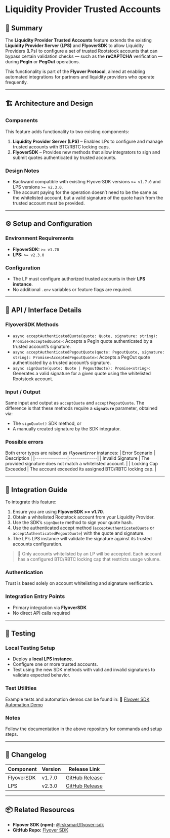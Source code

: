 # Liquidity Provider Trusted Accounts

## 🧠 Summary
The **Liquidity Provider Trusted Accounts** feature extends the existing **Liquidity Provider Server (LPS)** and **FlyoverSDK** to allow Liquidity Providers (LPs) to configure a set of trusted Rootstock accounts that can bypass certain validation checks — such as the **reCAPTCHA** verification — during **PegIn** or **PegOut** operations.

This functionality is part of the **Flyover Protocol**, aimed at enabling automated integrations for partners and liquidity providers who operate frequently.

---

## 🏗 Architecture and Design

### Components
This feature adds functionality to two existing components:
1. **Liquidity Provider Server (LPS)** – Enables LPs to configure and manage trusted accounts with BTC/RBTC locking caps.
2. **FlyoverSDK** – Provides new methods that allow integrators to sign and submit quotes authenticated by trusted accounts.

### Design Notes
- Backward compatible with existing FlyoverSDK versions `>= v1.7.0` and LPS versions `>= v2.3.0`.
- The account paying for the operation doesn’t need to be the same as the whitelisted account, but a valid signature of the quote hash from the trusted account must be provided.

---

## ⚙️ Setup and Configuration

### Environment Requirements
- **FlyoverSDK:** `>= v1.70`
- **LPS:** `>= v2.3.0`

### Configuration
- The LP must configure authorized trusted accounts in their **LPS instance**.
- No additional `.env` variables or feature flags are required.

---

## 🔌 API / Interface Details

### FlyoverSDK Methods

- `async acceptAuthenticatedQuote(quote: Quote, signature: string): Promise<AcceptedQuote>`: Accepts a PegIn quote authenticated by a trusted account’s signature.
- `async acceptAuthenticatedPegoutQuote(quote: PegoutQuote, signature: string): Promise<AcceptedPegoutQuote>`: Accepts a PegOut quote authenticated by a trusted account’s signature.
- `async signQuote(quote: Quote | PegoutQuote): Promise<string>`: Generates a valid signature for a given quote using the whitelisted Rootstock account.

### Input / Output
Same input and output as `acceptQuote` and `acceptPegoutQuote`.
The difference is that these methods require a **`signature`** parameter, obtained via:
- The `signQuote()` SDK method, or
- A manually created signature by the SDK integrator.

### Possible errors
Both error types are raised as **`FlyoverError`** instances:
| Error Scenario | Description |
|----------------|--------------|
| Invalid Signature | The provided signature does not match a whitelisted account. |
| Locking Cap Exceeded | The account exceeded its assigned BTC/RBTC locking cap. |

---

## 🧭 Integration Guide

To integrate this feature:

1. Ensure you are using **FlyoverSDK >= v1.70**.
2. Obtain a whitelisted Rootstock account from your Liquidity Provider.
3. Use the SDK’s `signQuote` method to sign your quote hash.
4. Use the authenticated accept method (`acceptAuthenticatedQuote` or `acceptAuthenticatedPegoutQuote`) with the quote and signature.
5. The LP’s LPS instance will validate the signature against its trusted accounts configuration.

> 🔐 Only accounts whitelisted by an LP will be accepted.
> Each account has a configured BTC/RBTC locking cap that restricts usage volume.

### Authentication
Trust is based solely on account whitelisting and signature verification.

### Integration Entry Points
- Primary integration via **FlyoverSDK**
- No direct API calls required

---

## 🧪 Testing

### Local Testing Setup
- Deploy a **local LPS instance**.
- Configure one or more trusted accounts.
- Test using the new SDK methods with valid and invalid signatures to validate expected behavior.

### Test Utilities
Example tests and automation demos can be found in:
🔗 [Flyover SDK Automation Demo](https://github.com/rsksmart/flyover-sdk/tree/main/utilities/pegin-pegout-automation-demo)

### Notes
Follow the documentation in the above repository for commands and setup steps.

---

## 🧾 Changelog
| Component | Version | Release Link |
|------------|----------|---------------|
| FlyoverSDK | v1.7.0 | [GitHub Release](https://github.com/rsksmart/flyover-sdk/releases/tag/v1.7.0) |
| LPS | v2.3.0 | [GitHub Release](https://github.com/rsksmart/liquidity-provider-server/releases/tag/v2.3.0) |

---

## 📦 Related Resources
- **Flyover SDK (npm):** [@rsksmart/flyover-sdk](https://www.npmjs.com/package/@rsksmart/flyover-sdk)
- **GitHub Repo:** [Flyover SDK](https://github.com/rsksmart/flyover-sdk)
